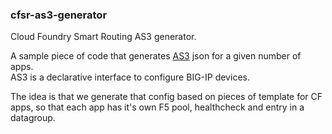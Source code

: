 ### cfsr-as3-generator

Cloud Foundry Smart Routing AS3 generator.

A sample piece of code that generates [AS3](https://clouddocs.f5.com/products/extensions/f5-appsvcs-extension/latest/) json for a given number of apps.  
AS3 is a declarative interface to configure BIG-IP devices.  

The idea is that we generate that config based on pieces of template for CF apps, so that each app has it's own F5 pool, healthcheck and entry in a datagroup.


